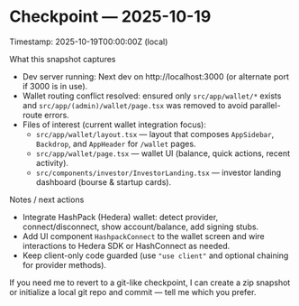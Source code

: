 # Checkpoint — 2025-10-19

Timestamp: 2025-10-19T00:00:00Z (local)

What this snapshot captures
- Dev server running: Next dev on http://localhost:3000 (or alternate port if 3000 is in use).
- Wallet routing conflict resolved: ensured only `src/app/wallet/*` exists and `src/app/(admin)/wallet/page.tsx` was removed to avoid parallel-route errors.
- Files of interest (current wallet integration focus):
  - `src/app/wallet/layout.tsx` — layout that composes `AppSidebar`, `Backdrop`, and `AppHeader` for `/wallet` pages.
  - `src/app/wallet/page.tsx` — wallet UI (balance, quick actions, recent activity).
  - `src/components/investor/InvestorLanding.tsx` — investor landing dashboard (bourse & startup cards).

Notes / next actions
- Integrate HashPack (Hedera) wallet: detect provider, connect/disconnect, show account/balance, add signing stubs.
- Add UI component `HashpackConnect` to the wallet screen and wire interactions to Hedera SDK or HashConnect as needed.
- Keep client-only code guarded (use `"use client"` and optional chaining for provider methods).

If you need me to revert to a git-like checkpoint, I can create a zip snapshot or initialize a local git repo and commit — tell me which you prefer.
